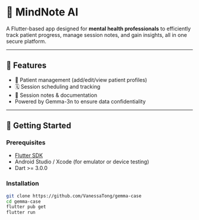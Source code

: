 # 🧠 MindNote AI

A Flutter-based app designed for **mental health professionals** to efficiently track patient progress, manage session notes, and gain insights, all in one secure platform.

---

## 📱 Features

- 👤 Patient management (add/edit/view patient profiles)
- 🗓️ Session scheduling and tracking
- 📝 Session notes & documentation
-  Powered by Gemma-3n to ensure data confidentiality

---

## 🚀 Getting Started

### Prerequisites

- [Flutter SDK](https://flutter.dev/docs/get-started/install)
- Android Studio / Xcode (for emulator or device testing)
- Dart >= 3.0.0

### Installation

```bash
git clone https://github.com/VanessaTong/gemma-case
cd gemma-case
flutter pub get
flutter run